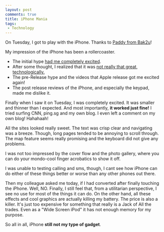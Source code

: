 ```yaml
---
layout: post
comments: true
title: iPhone Mania
tags:
 - Technology
---
```


On Tuesday, I got to play with the iPhone. Thanks to [Paddy from Bak2u][0]!

My  impression of the iPhone has been a rollercoaster.

* The initial hype [had me completely excited][1].
* After some thought, I realized that it was [not really that great, technologically.][2]
* The pre-Release hype and the videos that Apple release got me excited again!
* The post release reviews of the iPhone, and especially the keypad, made me dislike it.

Finally when I saw it on Tuesday, I was completely excited. It was smaller and thinner than I expected. And most importantly, **it worked just fine!** I tried surfing CNN, ping.sg and my own blog. I even left a comment on my own blog! Hahahaah!

All the sites looked really sweet. The text was crisp clear and navigating was a breeze. Though,  long pages tended to be annoying to scroll through. The map feature seems really promising and the keyboard did not give any problems.

I was not too impressed by the cover flow and the photo gallery, where you can do your mondo-cool finger acrobatics to show it off.

I was unable to testing calling and sms, though, I cant see how iPhone can do either of these things better or worse than any other phones out there.

Then my colleague asked me today, if I had converted after finally touching the iPhone. Well, NO. Finally, I still feel that, from a utilitarian perspective, I see no use for most of the things it can do. On the other hand, all these effects and cool graphics are actually killing my battery. The price is also a killer. It's just too expensive for something that really is a Jack of All the trades. Even as a "Wide Screen iPod" it has not enough memory for my purpose.

So all in all, iPhone **still not my type of gadget**.


[0]: http://tomato75.blogspot.com/2007/07/iphone-gathering-geek-terminal.html
[1]: http://chinpen.net/macworld/
[2]: http://chinpen.net/iphone-the-jack-of-all-trades/
